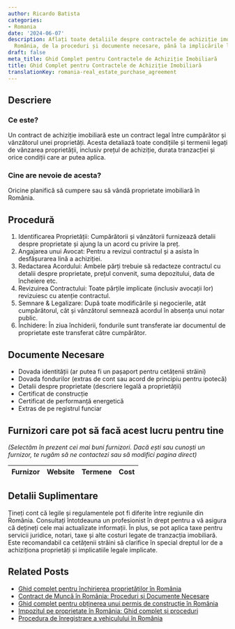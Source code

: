 ```yaml
---
author: Ricardo Batista
categories:
- Romania
date: '2024-06-07'
description: Aflați toate detaliile despre contractele de achiziție imobiliară în
  România, de la proceduri și documente necesare, până la implicările legale.
draft: false
meta_title: Ghid Complet pentru Contractele de Achiziție Imobiliară
title: Ghid Complet pentru Contractele de Achiziție Imobiliară
translationKey: romania-real_estate_purchase_agreement
---
```



## Descriere
### Ce este?
Un contract de achiziție imobiliară este un contract legal între cumpărător și vânzătorul unei proprietăți. Acesta detaliază toate condițiile și termenii legați de vânzarea proprietății, inclusiv prețul de achiziție, durata tranzacției și orice condiții care ar putea aplica.

### Cine are nevoie de acesta?
Oricine planifică să cumpere sau să vândă proprietate imobiliară în România.

## Procedură

1. Identificarea Proprietății: Cumpărătorii și vânzătorii furnizează detalii despre proprietate și ajung la un acord cu privire la preț.
2. Angajarea unui Avocat: Pentru a revizui contractul și a asista în desfășurarea lină a achiziției.
3. Redactarea Acordului: Ambele părți trebuie să redacteze contractul cu detalii despre proprietate, prețul convenit, suma depozitului, data de încheiere etc.
4. Revizuirea Contractului: Toate părțile implicate (inclusiv avocații lor) revizuiesc cu atenție contractul.
5. Semnare & Legalizare: După toate modificările și negocierile, atât cumpărătorul, cât și vânzătorul semnează acordul în absența unui notar public.
6. Închidere: În ziua închiderii, fondurile sunt transferate iar documentul de proprietate este transferat către cumpărător.

## Documente Necesare

- Dovada identității (ar putea fi un pașaport pentru cetățenii străini)
- Dovada fondurilor (extras de cont sau acord de principiu pentru ipotecă)
- Detalii despre proprietate (descriere legală a proprietății)
- Certificat de construcție
- Certificat de performanță energetică
- Extras de pe registrul funciar

## Furnizori care pot să facă acest lucru pentru tine

_(Selectăm în prezent cei mai buni furnizori. Dacă ești sau cunoști un furnizor, te rugăm să ne contactezi sau să modifici pagina direct)_

| Furnizor        |     Website     |     Termene      |       Cost       |
| --------------- | --------------- |  :-------------: | :-------------: |

## Detalii Suplimentare

Țineți cont că legile și regulamentele pot fi diferite între regiunile din România. Consultați întotdeauna un profesionist în drept pentru a vă asigura că dețineți cele mai actualizate informații. În plus, se pot aplica taxe pentru servicii juridice, notari, taxe și alte costuri legate de tranzacția imobiliară. Este recomandabil ca cetățenii străini să clarifice în special dreptul lor de a achiziționa proprietăți și implicatiile legale implicate.


## Related Posts

- [Ghid complet pentru închirierea proprietăților în România](https://tramitit.com/ro/guides/romania/contract_de_inchiriere/)
- [Contract de Muncă în România: Proceduri și Documente Necesare](https://tramitit.com/ro/guides/romania/contract_de_munca/)
- [Ghid complet pentru obținerea unui permis de construcție în România](https://tramitit.com/ro/guides/romania/autorizatie_de_construire/)
- [Impozitul pe proprietate în România: Ghid complet și proceduri](https://tramitit.com/ro/guides/romania/impozit_pe_proprietati/)
- [Procedura de înregistrare a vehiculului în România](https://tramitit.com/ro/guides/romania/viza_autovehicul/)